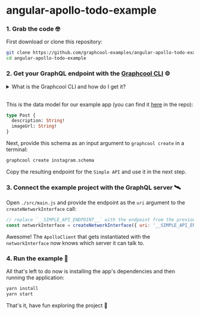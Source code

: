 # angular-apollo-todo-example

### 1. Grab the code 🤓

First download or clone this repository:

```sh
git clone https://github.com/graphcool-examples/angular-apollo-todo-example.git
cd angular-apollo-todo-example
```


### 2. Get your GraphQL endpoint with the [Graphcool CLI](https://www.npmjs.com/package/graphcool) ⚙

<details>
<summary>
What is the Graphcool CLI and how do I get it?
</summary> 
The Graphcool CLI is a command-line tool that allows to interact with our platform from a terminal. It provides similar capabalities as the <a href='https://console.graph.cool'>Graphcool console</a> and particularly makes it easy to create new projects using the 
 <code>graphcool create</code> command.
You can easily install the the Graphcool CLI by calling <code>npm install graphcool</code> in a terminal. 
<br>
</details>
<br>

This is the data model for our example app (you can find it [here](https://github.com/graphcool-examples/vue-apollo-instagram-example/blob/master/instagram.schema) in the repo):

```graphql
type Post {
  description: String!
  imageUrl: String!
}
```

Next, provide this schema as an input argument to `graphcool create` in a terminal:

```sh
graphcool create instagram.schema 
```

Copy the resulting endpoint for the `Simple API` and use it in the next step.


### 3. Connect the example project with the GraphQL server 🛰

Open `./src/main.js` and provide the endpoint as the `uri` argument to the `createNetworkInterface` call:

```js
// replace `__SIMPLE_API_ENDPOINT__` with the endpoint from the previous step
const networkInterface = createNetworkInterface({ uri: '__SIMPLE_API_ENDPOINT__' })
```

Awesome! The `ApolloClient` that gets instantiated with the `networkInterface` now knows which server it can talk to.


### 4. Run the example 🎉

All that's left to do now is installing the app's dependencies and then running the application:

```sh
yarn install
yarn start
```

That's it, have fun exploring the project 🚀
